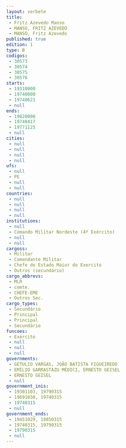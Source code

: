 ```yaml
---
layout: verbete
title:
 - Fritz Azevedo Manso
 - MANSO, FRITZ AZEVEDO
 - MANSO, Fritz Azevedo
published: true
edition: 1  
type: B
codigos: 
 - 30573
 - 30574
 - 30575
 - 30576
starts: 
 - 19310000
 - 19740000
 - 19740621
 - null 
ends: 
 - 19820000
 - 19740417
 - 19771125
 - null 
cities: 
 - null 
 - null 
 - null 
 - null 
ufs: 
 - null 
 - PE
 - null 
 - null 
countries: 
 - null 
 - null 
 - null 
 - null 
institutions: 
 - null 
 - Comando Militar Nordeste (4º Exército)
 - null 
 - null 
cargoss: 
 - Militar
 - Comandante Militar
 - Chefe do Estado Maior do Exercito
 - Outros (secundário)
cargo_abbrevs: 
 - MLR
 - comte.
 - CHEFE-EME
 - Outros Sec.
cargo_types: 
 - Secundário
 - Principal
 - Principal
 - Secundário
funcoes: 
 - Exército
 - null 
 - null 
 - null 
governments: 
 - GETULIO VARGAS, JOÃO BATISTA FIGUEIREDO
 - EMÍLIO GARRASTAZU MÉDICI, ERNESTO GEISEL
 - ERNESTO GEISEL
 - null 
government_inis: 
 - 19301103, 19790315
 - 19691030, 19740315
 - 19740315
 - null 
government_ends: 
 - 19451029, 19850315
 - 19740315, 19790315
 - 19790315
 - null 
---
```


